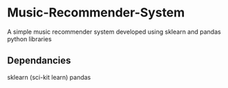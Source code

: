 # Music-Recommender-System
A simple music recommender system developed using sklearn and pandas python libraries

## Dependancies
sklearn (sci-kit learn)
pandas
